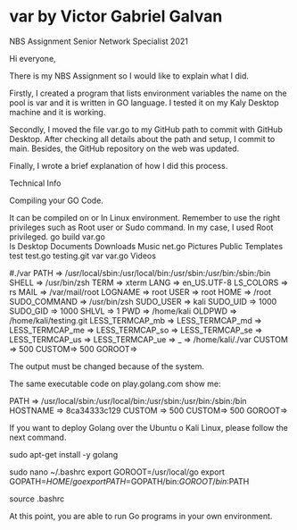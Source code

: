 # var by Victor Gabriel Galvan
NBS Assignment Senior Network Specialist 2021


Hi everyone,

There is my NBS Assignment so I would like to explain what I did.

Firstly, I created a program that lists environment variables the name on the pool is var and it is written in GO language. 
I tested it on my Kaly Desktop machine and it is working. 

Secondly, I moved the file var.go to my GitHub path to commit with GitHub Desktop. After checking all details about the path and setup, I commit to main. Besides, the GitHub repository on the web was updated. 

Finally, I wrote a brief explanation of how I did this process.

Technical Info

Compiling your GO Code.

It can be compiled on 
or 
In Linux environment. Remember to use the right privileges such as Root user or Sudo command.
In my case, I used Root privileged.
go build  var.go   
ls
Desktop  Documents  Downloads  Music  net.go  Pictures  Public  Templates  test  test.go  testing.git  var  var.go  Videos

#./var
PATH => /usr/local/sbin:/usr/local/bin:/usr/sbin:/usr/bin:/sbin:/bin
SHELL => /usr/bin/zsh
TERM => xterm
LANG => en_US.UTF-8
LS_COLORS => rs
MAIL => /var/mail/root
LOGNAME => root
USER => root
HOME => /root
SUDO_COMMAND => /usr/bin/zsh
SUDO_USER => kali
SUDO_UID => 1000
SUDO_GID => 1000
SHLVL => 1
PWD => /home/kali
OLDPWD => /home/kali/testing.git
LESS_TERMCAP_mb =>
LESS_TERMCAP_md =>
LESS_TERMCAP_me =>
LESS_TERMCAP_so =>
LESS_TERMCAP_se =>
LESS_TERMCAP_us =>
LESS_TERMCAP_ue =>
_ => /home/kali/./var
CUSTOM => 500
CUSTOM=> 500
GOROOT=>

The output must be changed because of the system. 

The same executable code on play.golang.com show me:

PATH => /usr/local/sbin:/usr/local/bin:/usr/sbin:/usr/bin:/sbin:/bin
HOSTNAME => 8ca34333c129
CUSTOM => 500
CUSTOM=> 500
GOROOT=> 

If you want to deploy Golang over the Ubuntu o Kali Linux, please follow the next command. 

sudo apt-get install -y golang

sudo nano ~/.bashrc
export GOROOT=/usr/local/go
export GOPATH=$HOME/go
export PATH=$GOPATH/bin:$GOROOT/bin:$PATH

source .bashrc

At this point, you are able to run Go programs in your own environment.

 

 



  
 



